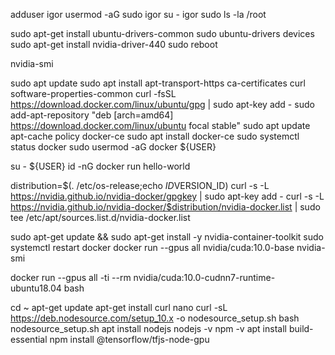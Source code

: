 adduser igor
usermod -aG sudo igor
su - igor
sudo ls -la /root

sudo apt-get install ubuntu-drivers-common
sudo ubuntu-drivers devices
sudo apt-get install nvidia-driver-440
sudo reboot

nvidia-smi

sudo apt update
sudo apt install apt-transport-https ca-certificates curl software-properties-common
curl -fsSL https://download.docker.com/linux/ubuntu/gpg | sudo apt-key add -
sudo add-apt-repository "deb [arch=amd64] https://download.docker.com/linux/ubuntu focal stable"
sudo apt update
apt-cache policy docker-ce
sudo apt install docker-ce
sudo systemctl status docker
sudo usermod -aG docker ${USER}

su - ${USER}
id -nG
docker run hello-world

distribution=$(. /etc/os-release;echo $ID$VERSION_ID)
curl -s -L https://nvidia.github.io/nvidia-docker/gpgkey | sudo apt-key add -
curl -s -L https://nvidia.github.io/nvidia-docker/$distribution/nvidia-docker.list | sudo tee /etc/apt/sources.list.d/nvidia-docker.list

sudo apt-get update && sudo apt-get install -y nvidia-container-toolkit
sudo systemctl restart docker
docker run --gpus all nvidia/cuda:10.0-base nvidia-smi

docker run --gpus all -ti --rm nvidia/cuda:10.0-cudnn7-runtime-ubuntu18.04 bash

cd ~
apt-get update
apt-get install curl nano
curl -sL https://deb.nodesource.com/setup_10.x -o nodesource_setup.sh
bash nodesource_setup.sh
apt install nodejs
nodejs -v
npm -v
apt install build-essential
npm install @tensorflow/tfjs-node-gpu


